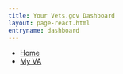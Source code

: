 ```yaml
---
title: Your Vets.gov Dashboard
layout: page-react.html
entryname: dashboard
---
```

<nav aria-label="Breadcrumb" aria-live="polite" class="va-nav-breadcrumbs"
id="va-breadcrumbs">
  <ul class="row va-nav-breadcrumbs-list columns" id="va-breadcrumbs-list">
    <li><a href="/">Home</a></li>
    <li><a aria-current="page" href="/my-va">My VA</a></li>
  </ul>
</nav>